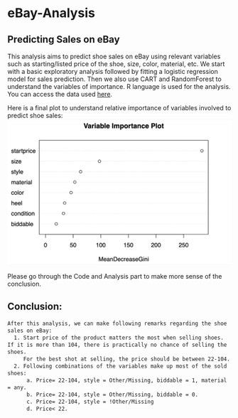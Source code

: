 # eBay-Analysis
## Predicting Sales on eBay
This analysis aims to predict shoe sales on eBay using relevant variables such as starting/listed price of the shoe, size, color, material, etc. We start with a basic exploratory analysis followed by fitting a logistic regression model for sales prediction. Then we also use CART and RandomForest to understand the variables of importance. R language is used for the analysis. You can access the data used [here](https://drive.google.com/file/d/1qKbVDGnl2Wuo_oKr2g13ppR4lolnmQgS/view?usp=share_link). 

Here is a final plot to understand relative importance of variables involved to predict shoe sales:![Variable Importance Plot](/VarImpPlot.png)

Please go through the Code and Analysis part to make more sense of the conclusion.

## Conclusion:
    After this analysis, we can make following remarks regarding the shoe sales on eBay:
      1. Start price of the product matters the most when selling shoes. If it is more than 104, there is practically no chance of selling the shoes.  
         For the best shot at selling, the price should be between 22-104.
      2. Following combinations of the variables make up most of the sold shoes:  
          a. Price= 22-104, style = Other/Missing, biddable = 1, material = any. 
          b. Price= 22-104, style = Other/Missing, biddable = 0. 
          c. Price= 22-104, style = !Other/Missing 
          d. Price< 22. 
    





